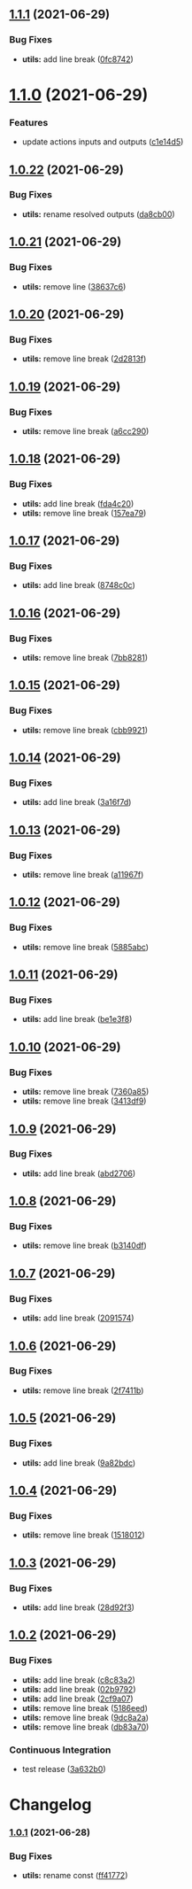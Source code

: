 ## [1.1.1](https://github.com/e-square-io/nx-github-actions/compare/v1.1.0...v1.1.1) (2021-06-29)

### Bug Fixes

- **utils:** add line break ([0fc8742](https://github.com/e-square-io/nx-github-actions/commit/0fc87428c381db1ee847ffa255242230c4bb24cc))

# [1.1.0](https://github.com/e-square-io/nx-github-actions/compare/v1.0.22...v1.1.0) (2021-06-29)

### Features

- update actions inputs and outputs ([c1e14d5](https://github.com/e-square-io/nx-github-actions/commit/c1e14d5198b0d61e06e1dbcfeed8021ac456b624))

## [1.0.22](https://github.com/e-square-io/nx-github-actions/compare/v1.0.21...v1.0.22) (2021-06-29)

### Bug Fixes

- **utils:** rename resolved outputs ([da8cb00](https://github.com/e-square-io/nx-github-actions/commit/da8cb00d67f983cbf3962fea6de6247c153e19ea))

## [1.0.21](https://github.com/e-square-io/nx-github-actions/compare/v1.0.20...v1.0.21) (2021-06-29)

### Bug Fixes

- **utils:** remove line ([38637c6](https://github.com/e-square-io/nx-github-actions/commit/38637c65dc3b98dad5b7c3025075c42d87124289))

## [1.0.20](https://github.com/e-square-io/nx-github-actions/compare/v1.0.19...v1.0.20) (2021-06-29)

### Bug Fixes

- **utils:** remove line break ([2d2813f](https://github.com/e-square-io/nx-github-actions/commit/2d2813fb0a0108ecd72c1014c55e232ef199dd7c))

## [1.0.19](https://github.com/e-square-io/nx-github-actions/compare/v1.0.18...v1.0.19) (2021-06-29)

### Bug Fixes

- **utils:** remove line break ([a6cc290](https://github.com/e-square-io/nx-github-actions/commit/a6cc2901a3cd87f84431c03943e17ef2f4d149dd))

## [1.0.18](https://github.com/e-square-io/nx-github-actions/compare/v1.0.17...v1.0.18) (2021-06-29)

### Bug Fixes

- **utils:** add line break ([fda4c20](https://github.com/e-square-io/nx-github-actions/commit/fda4c2052e3122484ca80448dfd90218346d753e))
- **utils:** remove line break ([157ea79](https://github.com/e-square-io/nx-github-actions/commit/157ea790beede63b98a06e43594941f16a9457fd))

## [1.0.17](https://github.com/e-square-io/nx-github-actions/compare/v1.0.16...v1.0.17) (2021-06-29)

### Bug Fixes

- **utils:** add line break ([8748c0c](https://github.com/e-square-io/nx-github-actions/commit/8748c0c7e4488d1e778d3fcee467b9df62134a68))

## [1.0.16](https://github.com/e-square-io/nx-github-actions/compare/v1.0.15...v1.0.16) (2021-06-29)

### Bug Fixes

- **utils:** remove line break ([7bb8281](https://github.com/e-square-io/nx-github-actions/commit/7bb8281bc0368f80e1784175765b37f5eb2eb434))

## [1.0.15](https://github.com/e-square-io/nx-github-actions/compare/v1.0.14...v1.0.15) (2021-06-29)

### Bug Fixes

- **utils:** remove line break ([cbb9921](https://github.com/e-square-io/nx-github-actions/commit/cbb99211ef032700a9b8172ba39f1a8b35c2d9cc))

## [1.0.14](https://github.com/e-square-io/nx-github-actions/compare/v1.0.13...v1.0.14) (2021-06-29)

### Bug Fixes

- **utils:** add line break ([3a16f7d](https://github.com/e-square-io/nx-github-actions/commit/3a16f7d800cc1d66e69a63e7381eaed61e9aaaf4))

## [1.0.13](https://github.com/e-square-io/nx-github-actions/compare/v1.0.12...v1.0.13) (2021-06-29)

### Bug Fixes

- **utils:** remove line break ([a11967f](https://github.com/e-square-io/nx-github-actions/commit/a11967fe62af778c09ae7962fd348e53919ba372))

## [1.0.12](https://github.com/e-square-io/nx-github-actions/compare/v1.0.11...v1.0.12) (2021-06-29)

### Bug Fixes

- **utils:** remove line break ([5885abc](https://github.com/e-square-io/nx-github-actions/commit/5885abcb11eef37fa419fa45bd0033715b18f807))

## [1.0.11](https://github.com/e-square-io/nx-github-actions/compare/v1.0.10...v1.0.11) (2021-06-29)

### Bug Fixes

- **utils:** add line break ([be1e3f8](https://github.com/e-square-io/nx-github-actions/commit/be1e3f8e91e54ed914fd7ef2b7a5b04e3ddce686))

## [1.0.10](https://github.com/e-square-io/nx-github-actions/compare/v1.0.9...v1.0.10) (2021-06-29)

### Bug Fixes

- **utils:** remove line break ([7360a85](https://github.com/e-square-io/nx-github-actions/commit/7360a85086c41c8b34dc9485a90af17b58073dda))
- **utils:** remove line break ([3413df9](https://github.com/e-square-io/nx-github-actions/commit/3413df9bd4e8e8c0c13ac3ce0f8141f55cc47428))

## [1.0.9](https://github.com/e-square-io/nx-github-actions/compare/v1.0.8...v1.0.9) (2021-06-29)

### Bug Fixes

- **utils:** add line break ([abd2706](https://github.com/e-square-io/nx-github-actions/commit/abd27062dab1558e461a552fedd4b6ab1ba63899))

## [1.0.8](https://github.com/e-square-io/nx-github-actions/compare/v1.0.7...v1.0.8) (2021-06-29)

### Bug Fixes

- **utils:** remove line break ([b3140df](https://github.com/e-square-io/nx-github-actions/commit/b3140dfad7fe5f6510c62e2c331c167b288950d1))

## [1.0.7](https://github.com/e-square-io/nx-github-actions/compare/v1.0.6...v1.0.7) (2021-06-29)

### Bug Fixes

- **utils:** add line break ([2091574](https://github.com/e-square-io/nx-github-actions/commit/2091574a65bd3e27758ad56e0569eb538bdea9b6))

## [1.0.6](https://github.com/e-square-io/nx-github-actions/compare/v1.0.5...v1.0.6) (2021-06-29)

### Bug Fixes

- **utils:** remove line break ([2f7411b](https://github.com/e-square-io/nx-github-actions/commit/2f7411bb18b32bdd5d589c14672455bb6cb6b7e2))

## [1.0.5](https://github.com/e-square-io/nx-github-actions/compare/v1.0.4...v1.0.5) (2021-06-29)

### Bug Fixes

- **utils:** add line break ([9a82bdc](https://github.com/e-square-io/nx-github-actions/commit/9a82bdcc75c97c7ac6108d837179ef959b7b6dab))

## [1.0.4](https://github.com/e-square-io/nx-github-actions/compare/v1.0.3...v1.0.4) (2021-06-29)

### Bug Fixes

- **utils:** remove line break ([1518012](https://github.com/e-square-io/nx-github-actions/commit/1518012b933f5be01a2158b68a7f46adeece2694))

## [1.0.3](https://github.com/e-square-io/nx-github-actions/compare/v1.0.2...v1.0.3) (2021-06-29)

### Bug Fixes

- **utils:** add line break ([28d92f3](https://github.com/e-square-io/nx-github-actions/commit/28d92f3b0ab597d0dc55caa014f357c2e5c305f4))

## [1.0.2](https://github.com/e-square-io/nx-github-actions/compare/v1.0.1...v1.0.2) (2021-06-29)

### Bug Fixes

- **utils:** add line break ([c8c83a2](https://github.com/e-square-io/nx-github-actions/commit/c8c83a252dca2d9e1b95da2349a051489959914b))
- **utils:** add line break ([02b9792](https://github.com/e-square-io/nx-github-actions/commit/02b97921f5f54b5020c4819a480c6cf1717c6e02))
- **utils:** add line break ([2cf9a07](https://github.com/e-square-io/nx-github-actions/commit/2cf9a07b38f656826d5a4fca94c914a7c9df8010))
- **utils:** remove line break ([5186eed](https://github.com/e-square-io/nx-github-actions/commit/5186eedb88b1597833bfe3ba59f7d8500e881981))
- **utils:** remove line break ([9dc8a2a](https://github.com/e-square-io/nx-github-actions/commit/9dc8a2a8eb58729d0d8fa51937ba538629bcca67))
- **utils:** remove line break ([db83a70](https://github.com/e-square-io/nx-github-actions/commit/db83a70f83aad8988ae00e45482a4e9ead248af8))

### Continuous Integration

- test release ([3a632b0](https://github.com/e-square-io/nx-github-actions/commit/3a632b0ecb2032942460def22be8f6648f97f13f))

# Changelog

### [1.0.1](https://www.github.com/e-square-io/nx-github-actions/compare/v1.0.0...v1.0.1) (2021-06-28)

### Bug Fixes

- **utils:** rename const ([ff41772](https://www.github.com/e-square-io/nx-github-actions/commit/ff417726f9bb1e0abe8b28f5ceb38c397fe7a474))

